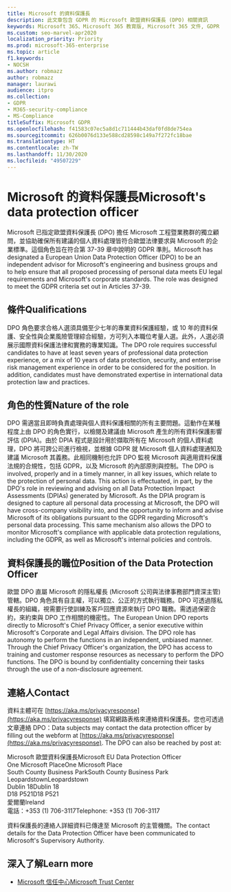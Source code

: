 ```yaml
---
title: Microsoft 的資料保護長
description: 此文章包含 GDPR 的 Microsoft 歐盟資料保護長 (DPO) 相關資訊
keywords: Microsoft 365、Microsoft 365 教育版, Microsoft 365 文件, GDPR
ms.custom: seo-marvel-apr2020
localization_priority: Priority
ms.prod: microsoft-365-enterprise
ms.topic: article
f1.keywords:
- NOCSH
ms.author: robmazz
author: robmazz
manager: laurawi
audience: itpro
ms.collection:
- GDPR
- M365-security-compliance
- MS-Compliance
titleSuffix: Microsoft GDPR
ms.openlocfilehash: f41583c07ec5a8d1c711444b43daf0fd8de754ea
ms.sourcegitcommit: 626b0076d133e588cd28598c149a7f272fc18bae
ms.translationtype: HT
ms.contentlocale: zh-TW
ms.lasthandoff: 11/30/2020
ms.locfileid: "49507229"
---
```

# <a name="microsofts-data-protection-officer"></a><span data-ttu-id="b4122-104">Microsoft 的資料保護長</span><span class="sxs-lookup"><span data-stu-id="b4122-104">Microsoft's data protection officer</span></span>

<span data-ttu-id="b4122-p101">Microsoft 已指定歐盟資料保護長 (DPO) 擔任 Microsoft 工程暨業務群的獨立顧問，並協助確保所有建議的個人資料處理皆符合歐盟法律要求與 Microsoft 的企業標準。這個角色旨在符合第 37-39 章中說明的 GDPR 準則。</span><span class="sxs-lookup"><span data-stu-id="b4122-p101">Microsoft has designated a European Union Data Protection Officer (DPO) to be an independent advisor for Microsoft's engineering and business groups and to help ensure that all proposed processing of personal data meets EU legal requirements and Microsoft's corporate standards. The role was designed to meet the GDPR criteria set out in Articles 37-39.</span></span>

## <a name="qualifications"></a><span data-ttu-id="b4122-107">條件</span><span class="sxs-lookup"><span data-stu-id="b4122-107">Qualifications</span></span>

<span data-ttu-id="b4122-p102">DPO 角色要求合格人選須具備至少七年的專業資料保護經驗，或 10 年的資料保護、安全性與企業風險管理綜合經驗，方可列入本職位考量人選。此外，人選必須展示國際資料保護法律和實務的專業知識。</span><span class="sxs-lookup"><span data-stu-id="b4122-p102">The DPO role requires successful candidates to have at least seven years of professional data protection experience, or a mix of 10 years of data protection, security, and enterprise risk management experience in order to be considered for the position. In addition, candidates must have demonstrated expertise in international data protection law and practices.</span></span> 

## <a name="nature-of-the-role"></a><span data-ttu-id="b4122-110">角色的性質</span><span class="sxs-lookup"><span data-stu-id="b4122-110">Nature of the role</span></span>

<span data-ttu-id="b4122-p103">DPO 需適當且即時負責處理與個人資料保護相關的所有主要問題。這動作在某種程度上由 DPO 的角色實行，以檢閱及建議由 Microsoft 產生的所有資料保護影響評估 (DPIA)。由於 DPIA 程式是設計用於擷取所有在 Microsoft 的個人資料處理，DPO 將可跨公司進行檢視，並根據 GDPR 就 Microsoft 個人資料處理通知及建議 Microsoft 其義務。此相同機制也允許 DPO 監視 Microsoft 與適用資料保護法規的合規性，包括 GDPR，以及 Microsoft 的內部原則與控制。</span><span class="sxs-lookup"><span data-stu-id="b4122-p103">The DPO is involved, properly and in a timely manner, in all key issues, which relate to the protection of personal data. This action is effectuated, in part, by the DPO's role in reviewing and advising on all Data Protection Impact Assessments (DPIAs) generated by Microsoft. As the DPIA program is designed to capture all personal data processing at Microsoft, the DPO will have cross-company visibility into, and the opportunity to inform and advise Microsoft of its obligations pursuant to the GDPR regarding Microsoft's personal data processing. This same mechanism also allows the DPO to monitor Microsoft's compliance with applicable data protection regulations, including the GDPR, as well as Microsoft's internal policies and controls.</span></span> 

## <a name="position-of-the-data-protection-officer"></a><span data-ttu-id="b4122-115">資料保護長的職位</span><span class="sxs-lookup"><span data-stu-id="b4122-115">Position of the Data Protection Officer</span></span>

<span data-ttu-id="b4122-p104">歐盟 DPO 直屬 Microsoft 的隱私權長 (Microsoft 公司與法律事務部門資深主管) 管轄。DPO 角色具有自主權，可以獨立、公正的方式執行職務。DPO 可透過隱私權長的組織，視需要行使訓練及客戶回應資源來執行 DPO 職務。需透過保密合約，來約束與 DPO 工作相關的機密性。</span><span class="sxs-lookup"><span data-stu-id="b4122-p104">The European Union DPO reports directly to Microsoft's Chief Privacy Officer, a senior executive within Microsoft's Corporate and Legal Affairs division.  The DPO role has autonomy to perform the functions in an independent, unbiased manner. Through the Chief Privacy Officer's organization, the DPO has access to training and customer response resources as necessary to perform the DPO functions. The DPO is bound by confidentiality concerning their tasks through the use of a non-disclosure agreement.</span></span>  

## <a name="contact"></a><span data-ttu-id="b4122-120">連絡人</span><span class="sxs-lookup"><span data-stu-id="b4122-120">Contact</span></span>

<span data-ttu-id="b4122-p105">資料主體可在 [https://aka.ms/privacyresponse](https://aka.ms/privacyresponse) 填寫網路表格來連絡資料保護長。您也可透過文章連絡 DPO：</span><span class="sxs-lookup"><span data-stu-id="b4122-p105">Data subjects may contact the data protection officer by filling out the webform at [https://aka.ms/privacyresponse](https://aka.ms/privacyresponse). The DPO can also be reached by post at:</span></span>

<span data-ttu-id="b4122-123">Microsoft 歐盟資料保護長</span><span class="sxs-lookup"><span data-stu-id="b4122-123">Microsoft EU Data Protection Officer</span></span><br>
<span data-ttu-id="b4122-124">One Microsoft Place</span><span class="sxs-lookup"><span data-stu-id="b4122-124">One Microsoft Place</span></span><br>
<span data-ttu-id="b4122-125">South County Business Park</span><span class="sxs-lookup"><span data-stu-id="b4122-125">South County Business Park</span></span><br>
<span data-ttu-id="b4122-126">Leopardstown</span><span class="sxs-lookup"><span data-stu-id="b4122-126">Leopardstown</span></span><br>
<span data-ttu-id="b4122-127">Dublin 18</span><span class="sxs-lookup"><span data-stu-id="b4122-127">Dublin 18</span></span><br>
<span data-ttu-id="b4122-128">D18 P521</span><span class="sxs-lookup"><span data-stu-id="b4122-128">D18 P521</span></span><br>
<span data-ttu-id="b4122-129">愛爾蘭</span><span class="sxs-lookup"><span data-stu-id="b4122-129">Ireland</span></span><br>
<span data-ttu-id="b4122-130">電話：+353 (1) 706-3117</span><span class="sxs-lookup"><span data-stu-id="b4122-130">Telephone: +353 (1) 706-3117</span></span><br>

<span data-ttu-id="b4122-131">資料保護長的連絡人詳細資料已傳達至 Microsoft 的主管機關。</span><span class="sxs-lookup"><span data-stu-id="b4122-131">The contact details for the Data Protection Officer have been communicated to Microsoft's Supervisory Authority.</span></span>

## <a name="learn-more"></a><span data-ttu-id="b4122-132">深入了解</span><span class="sxs-lookup"><span data-stu-id="b4122-132">Learn more</span></span>

- [<span data-ttu-id="b4122-133">Microsoft 信任中心</span><span class="sxs-lookup"><span data-stu-id="b4122-133">Microsoft Trust Center</span></span>](https://www.microsoft.com/trust-center/privacy/gdpr-overview)
